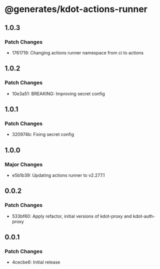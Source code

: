 # @generates/kdot-actions-runner

## 1.0.3

### Patch Changes

- 1761719: Changing actions runner namespace from ci to actions

## 1.0.2

### Patch Changes

- 10e3a51: BREAKING: Improving secret config

## 1.0.1

### Patch Changes

- 320974b: Fixing secret config

## 1.0.0

### Major Changes

- e5b1b39: Updating actions runner to v2.277.1

## 0.0.2

### Patch Changes

- 533bf60: Apply refactor, initial versions of kdot-proxy and kdot-auth-proxy

## 0.0.1

### Patch Changes

- 4cecbe6: Initial release
